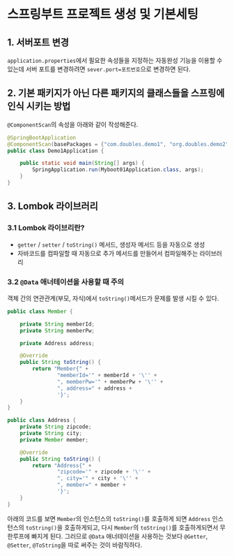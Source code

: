 # 스프링부트 프로젝트 생성 및 기본세팅

## 1. 서버포트 변경

`application.properties`에서 필요한 속성들을 지정하는 자동완성 기능을 이용할 수 있는데
서버 포트를 변경하려면 `sever.port=포트번호`으로 변경하면 된다.

## 2. 기본 패키지가 아닌 다른 패키지의 클래스들을 스프링에 인식 시키는 방법

`@ComponentScan`의 속성을 아래와 같이 작성해준다.

```java
@SpringBootApplication
@ComponentScan(basePackages = {"com.doubles.demo1", "org.doubles.demo2"})
public class Demo1Application {

    public static void main(String[] args) {
        SpringApplication.run(Myboot01Application.class, args);
    }
}
```

## 3. Lombok 라이브러리

### 3.1 Lombok 라이브리란?

- `getter` / `setter` / `toString()` 메서드, 생성자 메서드 등을 자동으로 생성
- 자바코드를 컴파일할 때 자동으로 추가 메서드를 만들어서 컴파일해주는 라이브러리

### 3.2 `@Data` 애너테이션을 사용할 때 주의

객체 간의 연관관계(부모, 자식)에서 `toString()`메서드가 문제를 발생 시킬 수 있다.

```java
public class Member {

    private String memberId;
    private String memberPw;

    private Address address;

    @Override
    public String toString() {
        return "Member{" +
                "memberId='" + memberId + '\'' +
                ", memberPw='" + memberPw + '\'' +
                ", address=" + address +
                '}';
    }
}                
```

```java
public class Address {
    private String zipcode;
    private String city;
    private Member member;

    @Override
    public String toString() {
        return "Address{" +
                "zipcode='" + zipcode + '\'' +
                ", city='" + city + '\'' +
                ", member=" + member +
                '}';
    }
}
```

아래의 코드를 보면 `Member`의 인스턴스의 `toString()`를 호출하게 되면 `Address`
인스턴스의 `toString()`을 호출하게되고, 다시 `Member`의 `toString()`를 호출하게되면서
무한루프에 빠지게 된다. 그러므로 `@Data` 애너테이션을 사용하는 것보다 `@Getter`,
`@Setter`, `@ToString`을 따로 써주는 것이 바람직하다.

